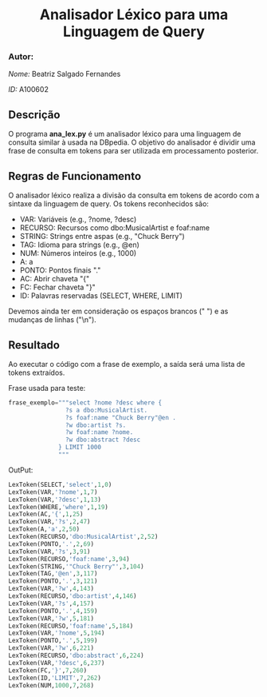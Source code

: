 <div align="center">
    <h1>Analisador Léxico para uma Linguagem de Query</h1>
</div>

### Autor:
*Nome:* Beatriz Salgado Fernandes 

*ID:* A100602

## Descrição
O programa **ana_lex.py** é um analisador léxico para uma linguagem de consulta similar à usada na DBpedia. O objetivo do analisador é dividir uma frase de consulta em tokens para ser utilizada em processamento posterior.

## Regras de Funcionamento
O analisador léxico realiza a divisão da consulta em tokens de acordo com a sintaxe da linguagem de query.
Os tokens reconhecidos são:

- VAR: Variáveis (e.g., ?nome, ?desc)
- RECURSO: Recursos como dbo:MusicalArtist e foaf:name
- STRING: Strings entre aspas (e.g., "Chuck Berry")
- TAG: Idioma para strings (e.g., @en)
- NUM: Números inteiros (e.g., 1000)
- A: a
- PONTO: Pontos finais "."
- AC: Abrir chaveta "{"
- FC: Fechar chaveta "}"
- ID: Palavras reservadas (SELECT, WHERE, LIMIT)

Devemos ainda ter em consideração os espaços brancos (" ") e as mudanças de linhas ("\n").

## Resultado
Ao executar o código com a frase de exemplo, a saída será uma lista de tokens extraídos.

Frase usada para teste:

```python
frase_exemplo="""select ?nome ?desc where {
                ?s a dbo:MusicalArtist.
                ?s foaf:name "Chuck Berry"@en .
                ?w dbo:artist ?s.
                ?w foaf:name ?nome.
                ?w dbo:abstract ?desc 
              } LIMIT 1000
              """
```

OutPut:

```python
LexToken(SELECT,'select',1,0)
LexToken(VAR,'?nome',1,7)
LexToken(VAR,'?desc',1,13)
LexToken(WHERE,'where',1,19)
LexToken(AC,'{',1,25)
LexToken(VAR,'?s',2,47)
LexToken(A,'a',2,50)
LexToken(RECURSO,'dbo:MusicalArtist',2,52)
LexToken(PONTO,'.',2,69)
LexToken(VAR,'?s',3,91)
LexToken(RECURSO,'foaf:name',3,94)
LexToken(STRING,'"Chuck Berry"',3,104)
LexToken(TAG,'@en',3,117)
LexToken(PONTO,'.',3,121)
LexToken(VAR,'?w',4,143)
LexToken(RECURSO,'dbo:artist',4,146)
LexToken(VAR,'?s',4,157)
LexToken(PONTO,'.',4,159)
LexToken(VAR,'?w',5,181)
LexToken(RECURSO,'foaf:name',5,184)
LexToken(VAR,'?nome',5,194)
LexToken(PONTO,'.',5,199)
LexToken(VAR,'?w',6,221)
LexToken(RECURSO,'dbo:abstract',6,224)
LexToken(VAR,'?desc',6,237)
LexToken(FC,'}',7,260)
LexToken(ID,'LIMIT',7,262)
LexToken(NUM,1000,7,268)
```